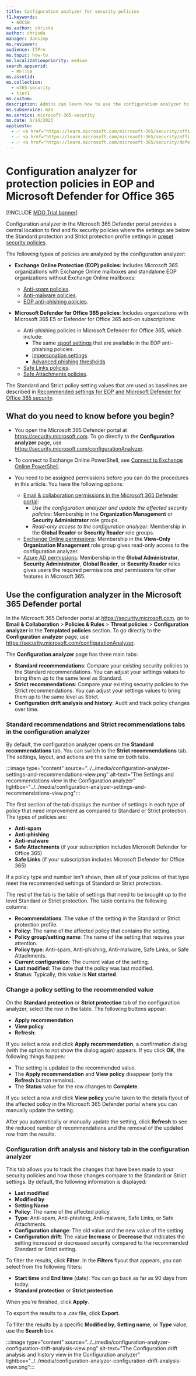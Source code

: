 ```yaml
---
title: Configuration analyzer for security policies
f1.keywords:
  - NOCSH
ms.author: chrisda
author: chrisda
manager: dansimp
ms.reviewer:
audience: ITPro
ms.topic: how-to
ms.localizationpriority: medium
search.appverid:
  - MET150
ms.assetid:
ms.collection:
  - m365-security
  - tier1
ms.custom:
description: Admins can learn how to use the configuration analyzer to find and fix security policies that are below the settings in Standard protection and Strict protection in preset security policies.
ms.subservice: mdo
ms.service: microsoft-365-security
ms.date: 6/14/2023
appliesto:
  - ✅ <a href="https://learn.microsoft.com/microsoft-365/security/office-365-security/eop-about" target="_blank">Exchange Online Protection</a>
  - ✅ <a href="https://learn.microsoft.com/microsoft-365/security/office-365-security/microsoft-defender-for-office-365-product-overview#microsoft-defender-for-office-365-plan-1-vs-plan-2-cheat-sheet" target="_blank">Microsoft Defender for Office 365 plan 1 and plan 2</a>
  - ✅ <a href="https://learn.microsoft.com/microsoft-365/security/defender/microsoft-365-defender" target="_blank">Microsoft 365 Defender</a>
---
```


# Configuration analyzer for protection policies in EOP and Microsoft Defender for Office 365

[!INCLUDE [MDO Trial banner](../includes/mdo-trial-banner.md)]

Configuration analyzer in the Microsoft 365 Defender portal provides a central location to find and fix security policies where the settings are below the Standard protection and Strict protection profile settings in [preset security policies](preset-security-policies.md).

The following types of policies are analyzed by the configuration analyzer:

- **Exchange Online Protection (EOP) policies**: Includes Microsoft 365 organizations with Exchange Online mailboxes and standalone EOP organizations without Exchange Online mailboxes:
  - [Anti-spam policies](anti-spam-policies-configure.md).
  - [Anti-malware policies](anti-malware-policies-configure.md).
  - [EOP anti-phishing policies](anti-phishing-policies-about.md#spoof-settings).

- **Microsoft Defender for Office 365 policies**: Includes organizations with Microsoft 365 E5 or Defender for Office 365 add-on subscriptions:
  - Anti-phishing policies in Microsoft Defender for Office 365, which include:
    - The same [spoof settings](anti-phishing-policies-about.md#spoof-settings) that are available in the EOP anti-phishing policies.
    - [Impersonation settings](anti-phishing-policies-about.md#impersonation-settings-in-anti-phishing-policies-in-microsoft-defender-for-office-365)
    - [Advanced phishing thresholds](anti-phishing-policies-about.md#advanced-phishing-thresholds-in-anti-phishing-policies-in-microsoft-defender-for-office-365)
  - [Safe Links policies](safe-links-policies-configure.md).
  - [Safe Attachments policies](safe-attachments-policies-configure.md).

The Standard and Strict policy setting values that are used as baselines are described in [Recommended settings for EOP and Microsoft Defender for Office 365 security](recommended-settings-for-eop-and-office365.md).

## What do you need to know before you begin?

- You open the Microsoft 365 Defender portal at <https://security.microsoft.com>. To go directly to the **Configuration analyzer** page, use <https://security.microsoft.com/configurationAnalyzer>.

- To connect to Exchange Online PowerShell, see [Connect to Exchange Online PowerShell](/powershell/exchange/connect-to-exchange-online-powershell).

- You need to be assigned permissions before you can do the procedures in this article. You have the following options:
  - [Email & collaboration permissions in the Microsoft 365 Defender portal](mdo-portal-permissions.md):
    - _Use the configuration analyzer and update the affected security policies_: Membership in the **Organization Management** or **Security Administrator** role groups.
    - _Read-only access to the configuration analyzer_: Membership in the **Global Reader** or **Security Reader** role groups.
  - [Exchange Online permissions](/Exchange/permissions-exo/permissions-exo): Membership in the **View-Only Organization Management** role group gives read-only access to the configuration analyzer.
  - [Azure AD permissions](/microsoft-365/admin/add-users/about-admin-roles): Membership in the **Global Administrator**, **Security Administrator**, **Global Reader**, or **Security Reader** roles gives users the required permissions _and_ permissions for other features in Microsoft 365.

## Use the configuration analyzer in the Microsoft 365 Defender portal

In the Microsoft 365 Defender portal at <https://security.microsoft.com>, go to **Email & Collaboration** \> **Policies & Rules** \> **Threat policies** \> **Configuration analyzer** in the **Templated policies** section. To go directly to the **Configuration analyzer** page, use <https://security.microsoft.com/configurationAnalyzer>.

The **Configuration analyzer** page has three main tabs:

- **Standard recommendations**: Compare your existing security policies to the Standard recommendations. You can adjust your settings values to bring them up to the same level as Standard.
- **Strict recommendations**: Compare your existing security policies to the Strict recommendations. You can adjust your settings values to bring them up to the same level as Strict.
- **Configuration drift analysis and history**: Audit and track policy changes over time.

### Standard recommendations and Strict recommendations tabs in the configuration analyzer

By default, the configuration analyzer opens on the **Standard recommendations** tab. You can switch to the **Strict recommendations** tab. The settings, layout, and actions are the same on both tabs.

:::image type="content" source="../../media/configuration-analyzer-settings-and-recommendations-view.png" alt-text="The Settings and recommendations view in the Configuration analyzer" lightbox="../../media/configuration-analyzer-settings-and-recommendations-view.png":::

The first section of the tab displays the number of settings in each type of policy that need improvement as compared to Standard or Strict protection. The types of policies are:

- **Anti-spam**
- **Anti-phishing**
- **Anti-malware**
- **Safe Attachments** (if your subscription includes Microsoft Defender for Office 365)
- **Safe Links** (if your subscription includes Microsoft Defender for Office 365)

If a policy type and number isn't shown, then all of your policies of that type meet the recommended settings of Standard or Strict protection.

The rest of the tab is the table of settings that need to be brought up to the level Standard or Strict protection. The table contains the following columns:

- **Recommendations**: The value of the setting in the Standard or Strict protection profile.
- **Policy**: The name of the affected policy that contains the setting.
- **Policy group/setting name**: The name of the setting that requires your attention.
- **Policy type**: Anti-spam, Anti-phishing, Anti-malware, Safe Links, or Safe Attachments.
- **Current configuration**: The current value of the setting.
- **Last modified**: The date that the policy was last modified.
- **Status**: Typically, this value is **Not started**.

### Change a policy setting to the recommended value

On the **Standard protection** or **Strict protection** tab of the configuration analyzer, select the row in the table. The following buttons appear:

- **Apply recommendation**
- **View policy**
- **Refresh**:

If you select a row and click **Apply recommendation**, a confirmation dialog (with the option to not show the dialog again) appears. If you click **OK**, the following things happen:

- The setting is updated to the recommended value.
- The **Apply recommendation** and **View policy** disappear (only the **Refresh** button remains).
- The **Status** value for the row changes to **Complete**.

If you select a row and click **View policy** you're taken to the details flyout of the affected policy in the Microsoft 365 Defender portal where you can manually update the setting.

After you automatically or manually update the setting, click **Refresh** to see the reduced number of recommendations and the removal of the updated row from the results.

### Configuration drift analysis and history tab in the configuration analyzer

This tab allows you to track the changes that have been made to your security policies and how those changes compare to the Standard or Strict settings. By default, the following information is displayed:

- **Last modified**
- **Modified by**
- **Setting Name**
- **Policy**: The name of the affected policy.
- **Type**: Anti-spam, Anti-phishing, Anti-malware, Safe Links, or Safe Attachments.
- **Configuration change**: The old value and the new value of the setting
- **Configuration drift**: The value **Increase** or **Decrease** that indicates the setting increased or decreased security compared to the recommended Standard or Strict setting.

To filter the results, click **Filter**. In the **Filters** flyout that appears, you can select from the following filters:

- **Start time** and **End time** (date): You can go back as far as 90 days from today.
- **Standard protection** or **Strict protection**

When you're finished, click **Apply**.

To export the results to a .csv file, click **Export**.

To filter the results by a specific **Modified by**, **Setting name**, or **Type** value, use the **Search** box.

:::image type="content" source="../../media/configuration-analyzer-configuration-drift-analysis-view.png" alt-text="The Configuration drift analysis and history view in the Configuration analyzer" lightbox="../../media/configuration-analyzer-configuration-drift-analysis-view.png":::
